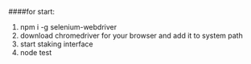 ####for start:
1. npm i -g selenium-webdriver
2. download chromedriver for your browser and add it to system path
3. start staking interface
4. node test
